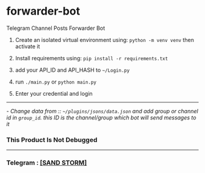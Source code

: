 # forwarder-bot
Telegram Channel Posts Forwarder Bot

1) Create an isolated virtual environment using:
```python -m venv venv```
 then activate it
  
2) Install requirements using: 
```pip install -r requirements.txt```

3) add your API_ID and API_HASH to `~/Login.py`

4) run
```./main.py```
or 
```python main.py```

5) Enter your credential and login

----

*- Change data from :: `~/plugins/jsons/data.json` and add group or channel id in `group_id`. this ID is the channel/group which bot will send messages to it*

### This Product Is Not Debugged 

----

### Telegram : [[SAND STORM]](https://t.me/iSANDSTORM)
